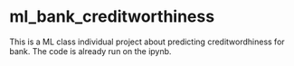 # ml_bank_creditworthiness

This is a ML class individual project about predicting creditwordhiness for bank. 
The code is already run on the ipynb. 

